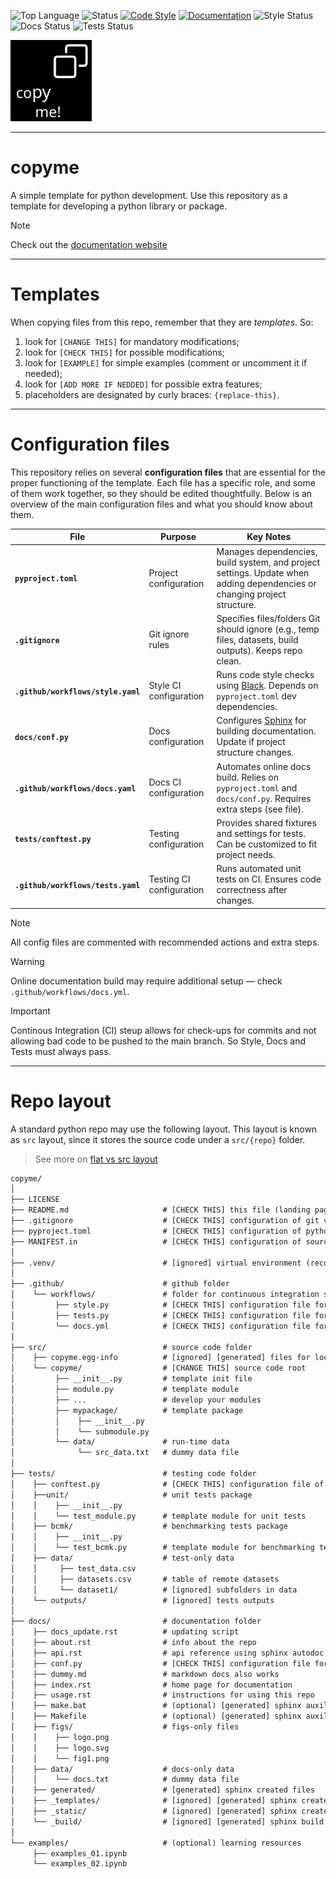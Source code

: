 ![Top Language](https://img.shields.io/github/languages/top/iporepos/copyme)
![Status](https://img.shields.io/badge/status-development-yellow.svg)
[![Code Style](https://img.shields.io/badge/style-black-000000.svg)](https://github.com/psf/black)
[![Documentation](https://img.shields.io/badge/docs-online-blue)](https://iporepos.github.io/copyme/)
![Style Status](https://github.com/iporepos/copyme/actions/workflows/style.yaml/badge.svg)
![Docs Status](https://github.com/iporepos/copyme/actions/workflows/docs.yaml/badge.svg)
![Tests Status](https://github.com/iporepos/copyme/actions/workflows/tests.yaml/badge.svg)


<a logo>
<img src="https://raw.githubusercontent.com/iporepos/copyme/master/docs/figs/logo.png" height="130" width="130">
</a>

---

# copyme

A simple template for python development. Use this repository as a template for developing a python library or package.

> [!NOTE]
> Check out the [documentation website](https://iporepos.github.io/copyme/)

---

# Templates

When copying files from this repo, remember that they are _templates_. So:

1) look for `[CHANGE THIS]` for mandatory modifications;
2) look for `[CHECK THIS]` for possible modifications;
3) look for `[EXAMPLE]` for simple examples (comment or uncomment it if needed);
4) look for `[ADD MORE IF NEDDED]` for possible extra features;
5) placeholders are designated by curly braces: `{replace-this}`.


---

# Configuration files

This repository relies on several **configuration files** that are essential for the proper functioning of the template. Each file has a specific role, and some of them work together, so they should be edited thoughtfully. Below is an overview of the main configuration files and what you should know about them.


| File                               | Purpose | Key Notes |
|------------------------------------|---------|-----------|
| **`pyproject.toml`**               | Project configuration | Manages dependencies, build system, and project settings. Update when adding dependencies or changing project structure. |
| **`.gitignore`**                   | Git ignore rules | Specifies files/folders Git should ignore (e.g., temp files, datasets, build outputs). Keeps repo clean. |
| **`.github/workflows/style.yaml`** | Style CI configuration | Runs code style checks using [Black](https://black.readthedocs.io/en/stable/). Depends on `pyproject.toml` dev dependencies. |
| **`docs/conf.py`**                 | Docs configuration | Configures [Sphinx](https://www.sphinx-doc.org/en/master/index.html) for building documentation. Update if project structure changes. |
| **`.github/workflows/docs.yaml`**  | Docs CI configuration | Automates online docs build. Relies on `pyproject.toml` and `docs/conf.py`. Requires extra steps (see file). |
| **`tests/conftest.py`**            | Testing configuration | Provides shared fixtures and settings for tests. Can be customized to fit project needs. |
| **`.github/workflows/tests.yaml`** | Testing CI configuration | Runs automated unit tests on CI. Ensures code correctness after changes. |

> [!NOTE]  
> All config files are commented with recommended actions and extra steps.

> [!WARNING]  
> Online documentation build may require additional setup — check `.github/workflows/docs.yml`.

> [!IMPORTANT]  
> Continous Integration (CI) steup allows for check-ups for commits and not allowing bad code
> to be pushed to the main branch. So Style, Docs and Tests must always pass.

---

# Repo layout

A standard python repo may use the following layout. 
This layout is known as `src` layout, since it stores the source code under a `src/{repo}` folder.

> See more on [flat vs src layout](https://packaging.python.org/en/latest/discussions/src-layout-vs-flat-layout/) 

```txt
copyme/
│
├── LICENSE
├── README.md                     # [CHECK THIS] this file (landing page)
├── .gitignore                    # [CHECK THIS] configuration of git vcs ignoring system
├── pyproject.toml                # [CHECK THIS] configuration of python project
├── MANIFEST.in                   # [CHECK THIS] configuration of source distribution
│
├── .venv/                        # [ignored] virtual environment (recommended for development)
│
├── .github/                      # github folder
│    └── workflows/               # folder for continuous integration services
│         ├── style.py            # [CHECK THIS] configuration file for style check workflow
│         ├── tests.py            # [CHECK THIS] configuration file for tests workflow
│         └── docs.yml            # [CHECK THIS] configuration file for docs build workflow
│
├── src/                          # source code folder
│    ├── copyme.egg-info          # [ignored] [generated] files for local development
│    └── copyme/                  # [CHANGE THIS] source code root
│         ├── __init__.py         # template init file
│         ├── module.py           # template module
│         ├── ...                 # develop your modules
│         ├── mypackage/          # template package
│         │    ├── __init__.py
│         │    └── submodule.py
│         └── data/               # run-time data
│              └── src_data.txt   # dummy data file
│
├── tests/                        # testing code folder
│    ├── conftest.py              # [CHECK THIS] configuration file of tests
│    ├──unit/                     # unit tests package     
│    │    ├── __init__.py
│    │    └── test_module.py      # template module for unit tests
│    ├── bcmk/                    # benchmarking tests package
│    │    ├── __init__.py               
│    │    └── test_bcmk.py        # template module for benchmarking tests
│    ├── data/                    # test-only data
│    │     ├── test_data.csv
│    │     ├── datasets.csv       # table of remote datasets
│    │     └── dataset1/          # [ignored] subfolders in data
│    └── outputs/                 # [ignored] tests outputs
│
├── docs/                         # documentation folder
│    ├── docs_update.rst          # updating script
│    ├── about.rst                # info about the repo
│    ├── api.rst                  # api reference using sphinx autodoc
│    ├── conf.py                  # [CHECK THIS] configuration file for sphinx
│    ├── dummy.md                 # markdown docs also works
│    ├── index.rst                # home page for documentation
│    ├── usage.rst                # instructions for using this repo
│    ├── make.bat                 # (optional) [generated] sphinx auxiliar file 
│    ├── Makefile                 # (optional) [generated] sphinx auxiliar file 
│    ├── figs/                    # figs-only files
│    │    ├── logo.png
│    │    ├── logo.svg
│    │    └── fig1.png               
│    ├── data/                    # docs-only data
│    │    └── docs.txt            # dummy data file
│    ├── generated/               # [generated] sphinx created files 
│    ├── _templates/              # [ignored] [generated] sphinx created stuff
│    ├── _static/                 # [ignored] [generated] sphinx created stuff
│    └── _build/                  # [ignored] [generated] sphinx build
│
└── examples/                     # (optional) learning resources 
     ├── examples_01.ipynb    
     └── examples_02.ipynb            

```
